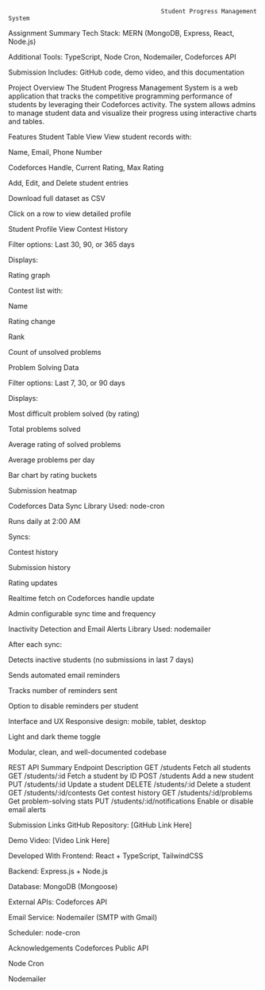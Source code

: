                                                Student Progress Management System
Assignment Summary
Tech Stack: MERN (MongoDB, Express, React, Node.js)

Additional Tools: TypeScript, Node Cron, Nodemailer, Codeforces API

Submission Includes: GitHub code, demo video, and this documentation

Project Overview
The Student Progress Management System is a web application that tracks the competitive programming performance of students by leveraging their Codeforces activity. The system allows admins to manage student data and visualize their progress using interactive charts and tables.

Features
Student Table View
View student records with:

Name, Email, Phone Number

Codeforces Handle, Current Rating, Max Rating

Add, Edit, and Delete student entries

Download full dataset as CSV

Click on a row to view detailed profile

Student Profile View
Contest History

Filter options: Last 30, 90, or 365 days

Displays:

Rating graph

Contest list with:

Name

Rating change

Rank

Count of unsolved problems

Problem Solving Data

Filter options: Last 7, 30, or 90 days

Displays:

Most difficult problem solved (by rating)

Total problems solved

Average rating of solved problems

Average problems per day

Bar chart by rating buckets

Submission heatmap

Codeforces Data Sync
Library Used: node-cron

Runs daily at 2:00 AM

Syncs:

Contest history

Submission history

Rating updates

Realtime fetch on Codeforces handle update

Admin configurable sync time and frequency

Inactivity Detection and Email Alerts
Library Used: nodemailer

After each sync:

Detects inactive students (no submissions in last 7 days)

Sends automated email reminders

Tracks number of reminders sent

Option to disable reminders per student

Interface and UX
Responsive design: mobile, tablet, desktop

Light and dark theme toggle

Modular, clean, and well-documented codebase

REST API Summary
Endpoint	Description
GET /students	Fetch all students
GET /students/:id	Fetch a student by ID
POST /students	Add a new student
PUT /students/:id	Update a student
DELETE /students/:id	Delete a student
GET /students/:id/contests	Get contest history
GET /students/:id/problems	Get problem-solving stats
PUT /students/:id/notifications	Enable or disable email alerts

Submission Links
GitHub Repository: [GitHub Link Here]

Demo Video: [Video Link Here]

Developed With
Frontend: React + TypeScript, TailwindCSS

Backend: Express.js + Node.js

Database: MongoDB (Mongoose)

External APIs: Codeforces API

Email Service: Nodemailer (SMTP with Gmail)

Scheduler: node-cron

Acknowledgements
Codeforces Public API

Node Cron

Nodemailer


